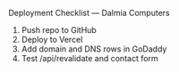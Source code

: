 Deployment Checklist — Dalmia Computers

1. Push repo to GitHub
2. Deploy to Vercel
3. Add domain and DNS rows in GoDaddy
4. Test /api/revalidate and contact form
